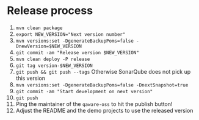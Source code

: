 # Release process

1. `mvn clean package`
1. `export NEW_VERSION="Next version number"`
1. `mvn versions:set -DgenerateBackupPoms=false -DnewVersion=$NEW_VERSION`
1. `git commit -am "Release version $NEW_VERSION"`
1. `mvn clean deploy -P release`
1. `git tag version-$NEW_VERSION`
1. `git push && git push --tags` Otherwise SonarQube does not pick up this version
1. `mvn versions:set -DgenerateBackupPoms=false -DnextSnapshot=true`
1. `git commit -am "Start development on next version"`
1. `git push`
1. Ping the maintainer of the `qaware-oss` to hit the publish button!
1. Adjust the README and the demo projects to use the released version
